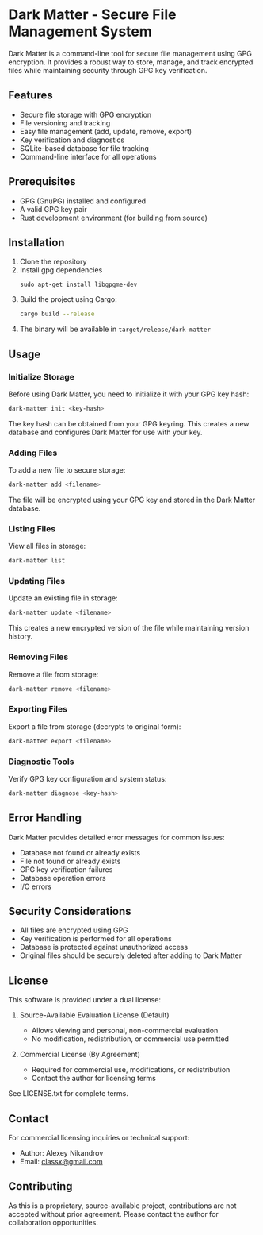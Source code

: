 # Dark Matter - Secure File Management System

Dark Matter is a command-line tool for secure file management using GPG encryption. It provides a robust way to store, manage, and track encrypted files while maintaining security through GPG key verification.

## Features

- Secure file storage with GPG encryption
- File versioning and tracking
- Easy file management (add, update, remove, export)
- Key verification and diagnostics
- SQLite-based database for file tracking
- Command-line interface for all operations

## Prerequisites

- GPG (GnuPG) installed and configured
- A valid GPG key pair
- Rust development environment (for building from source)

## Installation

1. Clone the repository
2. Install gpg dependencies
   ```
   sudo apt-get install libgpgme-dev
   ```
4. Build the project using Cargo:
   ```bash
   cargo build --release
   ```
5. The binary will be available in `target/release/dark-matter`

## Usage

### Initialize Storage

Before using Dark Matter, you need to initialize it with your GPG key hash:

```bash
dark-matter init <key-hash>
```

The key hash can be obtained from your GPG keyring. This creates a new database and configures Dark Matter for use with your key.

### Adding Files

To add a new file to secure storage:

```bash
dark-matter add <filename>
```

The file will be encrypted using your GPG key and stored in the Dark Matter database.

### Listing Files

View all files in storage:

```bash
dark-matter list
```

### Updating Files

Update an existing file in storage:

```bash
dark-matter update <filename>
```

This creates a new encrypted version of the file while maintaining version history.

### Removing Files

Remove a file from storage:

```bash
dark-matter remove <filename>
```

### Exporting Files

Export a file from storage (decrypts to original form):

```bash
dark-matter export <filename>
```

### Diagnostic Tools

Verify GPG key configuration and system status:

```bash
dark-matter diagnose <key-hash>
```

## Error Handling

Dark Matter provides detailed error messages for common issues:

- Database not found or already exists
- File not found or already exists
- GPG key verification failures
- Database operation errors
- I/O errors

## Security Considerations

- All files are encrypted using GPG
- Key verification is performed for all operations
- Database is protected against unauthorized access
- Original files should be securely deleted after adding to Dark Matter

## License

This software is provided under a dual license:

1. Source-Available Evaluation License (Default)
   - Allows viewing and personal, non-commercial evaluation
   - No modification, redistribution, or commercial use permitted

2. Commercial License (By Agreement)
   - Required for commercial use, modifications, or redistribution
   - Contact the author for licensing terms

See LICENSE.txt for complete terms.

## Contact

For commercial licensing inquiries or technical support:

- Author: Alexey Nikandrov
- Email: classx@gmail.com

## Contributing

As this is a proprietary, source-available project, contributions are not accepted without prior agreement. Please contact the author for collaboration opportunities.
